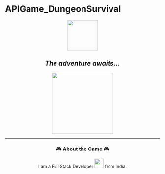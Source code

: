 # APIGame_DungeonSurvival
<div id="header" align="center">
  <img src="https://media.giphy.com/media/v1.Y2lkPTc5MGI3NjExYzZrY3l2Z2cyNDFwbGx4NDlsY3oweWhmazY5Y2JweDV5OWdpNTBwYSZlcD12MV9pbnRlcm5hbF9naWZfYnlfaWQmY3Q9cw/wl1a0yOGTNkNDLoInE/giphy.gif" width="100"/>
</div>
<div id="header" align="center">
<img src="https://komarev.com/ghpvc/?username=KLimaLima&style=flat-square&color=blue" alt=""/>
  
## *The adventure awaits...*
<img src="https://media.giphy.com/media/v1.Y2lkPTc5MGI3NjExZHdwOWVoY29zOHpreHdtNzMzNDQ4NDhnczlla2lwYmZpdXdhbGhsZSZlcD12MV9pbnRlcm5hbF9naWZfYnlfaWQmY3Q9Zw/Lopx9eUi34rbq/giphy.gif" width="200"/>

---

### :video_game: About the Game :video_game:
I am a Full Stack Developer <img src="https://media.giphy.com/media/WUlplcMpOCEmTGBtBW/giphy.gif" width="30"> from India.
